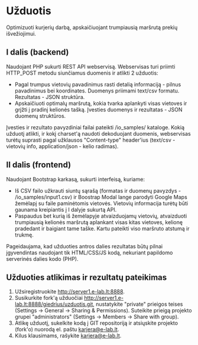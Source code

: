 # Užduotis

Optimizuoti kurjerių darbą, apskaičiuojant trumpiausią maršrutą prekių išvežiojimui.

## I dalis (backend)

Naudojant PHP sukurti REST API webservisą. Webservisas turi priimti HTTP_POST metodu siunčiamus duomenis ir atlikti 2 užduotis:

* Pagal trumpus vietovių pavadinimus rasti detalią informaciją - pilnus pavadinimus bei koordinates. Duomenys priimami text/csv formatu. Rezultatas - JSON struktūra.
* Apskaičiuoti optimalų maršrutą, kokia tvarka aplankyti visas vietoves ir grįžti į pradinį kelionės tašką. Įvesties duomenys ir rezultatas - JSON duomenų struktūros.

Įvesties ir rezultato pavyzdiniai failai pateikti /io_samples/ kataloge. Kokią užduotį atlikti, ir kokį charset'ą naudoti dekoduojant duomenis, webservisas turėtų suprasti pagal užklausos "Content-type" header'ius (text/csv - vietovių info, application/json - kelio radimas).

## II dalis (frontend)

Naudojant Bootstrap karkasą, sukurti interfeisą, kuriame:

* Iš CSV failo užkrauti siuntų sąrašą (formatas ir duomenų pavyzdys - /io_samples/input1.csv) ir Boostrap Modal lange parodyti Google Maps žemėlapį su faile paminėtomis vietovės. Vietovių informacija turėtų būti gaunama kreipiantis į I dalyje sukurtą API.
* Paspaudus bet kurią iš žemėlapyje atvaizduojamų vietovių, atvaizduoti trumpiausią kelionės maršrutą aplankant visas kitas vietoves, kelionę pradedant ir baigiant tame taške. Kartu pateikti viso maršruto atstumą ir trukmę.

Pageidaujama, kad užduoties antros dalies rezultatas būtų pilnai įgyvendintas naudojant tik HTML/CSS/JS kodą, nekuriant papildomo serverinės dalies kodo (PHP).

## Užduoties atlikimas ir rezultatų pateikimas

1. Užsiregistruokite http://server1.e-lab.lt:8888.
2. Susikurkite fork'ą užduočiai http://server1.e-lab.lt:8888/giedrius/uzduotis.git, nustatykite "private" prieigos teises (Settings -> General -> Sharing & Permissions). Suteikite prieigą projekto grupei "administrators" (Settings -> Members -> Share with group).
3. Atlikę užduotį, sukelkite kodą į GIT repositoriją ir atsiųskite projekto (fork'o) nuorodą el. paštu [karjera@e-lab.lt](mailto:karjera@e-lab.lt).
4. Kilus klausimams, rašykite [karjera@e-lab.lt](mailto:karjera@e-lab.lt).

